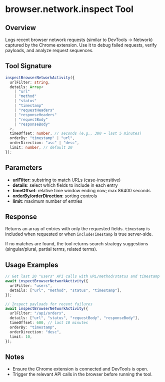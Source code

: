 # browser.network.inspect Tool

## Overview

Logs recent browser network requests (similar to DevTools → Network) captured by the Chrome extension. Use it to debug failed requests, verify payloads, and analyze request sequences.

## Tool Signature

```typescript
inspectBrowserNetworkActivity({
  urlFilter: string,
  details: Array<
    | "url"
    | "method"
    | "status"
    | "timestamp"
    | "requestHeaders"
    | "responseHeaders"
    | "requestBody"
    | "responseBody"
  >,
  timeOffset: number, // seconds (e.g., 300 = last 5 minutes)
  orderBy: "timestamp" | "url",
  orderDirection: "asc" | "desc",
  limit: number, // default 20
});
```

## Parameters

- **urlFilter**: substring to match URLs (case-insensitive)
- **details**: select which fields to include in each entry
- **timeOffset**: relative time window ending now; max 86400 seconds
- **orderBy/orderDirection**: sorting controls
- **limit**: maximum number of entries

## Response

Returns an array of entries with only the requested fields. `timestamp` is included when requested or when `includeTimestamp` is true server-side.

If no matches are found, the tool returns search strategy suggestions (singular/plural, partial terms, related terms).

## Usage Examples

```typescript
// Get last 20 "users" API calls with URL/method/status and timestamp
await inspectBrowserNetworkActivity({
  urlFilter: "users",
  details: ["url", "method", "status", "timestamp"],
});

// Inspect payloads for recent failures
await inspectBrowserNetworkActivity({
  urlFilter: "/api/orders",
  details: ["url", "status", "requestBody", "responseBody"],
  timeOffset: 600, // last 10 minutes
  orderBy: "timestamp",
  orderDirection: "desc",
  limit: 10,
});
```

## Notes

- Ensure the Chrome extension is connected and DevTools is open.
- Trigger the relevant API calls in the browser before running the tool.

